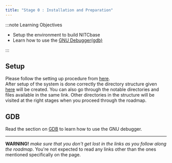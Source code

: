 ```yaml
---
title: "Stage 0 : Installation and Preparation"
---
```


:::note Learning Objectives

- Setup the environment to build NITCbase
- Learn how to use the [GNU Debugger(gdb)](https://www.sourceware.org/gdb/)

:::

## Setup

Please follow the setting up procedure from [here](../Misc/Installation%20Guidelines.md).<br/>
After setup of the system is done correctly the directory structure given [here](../Misc/Installation%20Guidelines.md#files-and-directories) will be created. You can also go through the notable directories and files available in the same link. Other directories in the structure will be visited at the right stages when you proceed through the roadmap.

## GDB

Read the section on [GDB](../Misc/GDB.md) to learn how to use the GNU debugger.

---

**WARNING!** _make sure that you don't get lost in the links as you follow along the roadmap_. You're not expected to read any links other than the ones mentioned specifically on the page.
